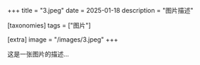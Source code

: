 +++
title = "3.jpeg"
date = 2025-01-18
description = "图片描述"

[taxonomies]
tags = ["图片"]

[extra]
image = "/images/3.jpeg"
+++

这是一张图片的描述...
